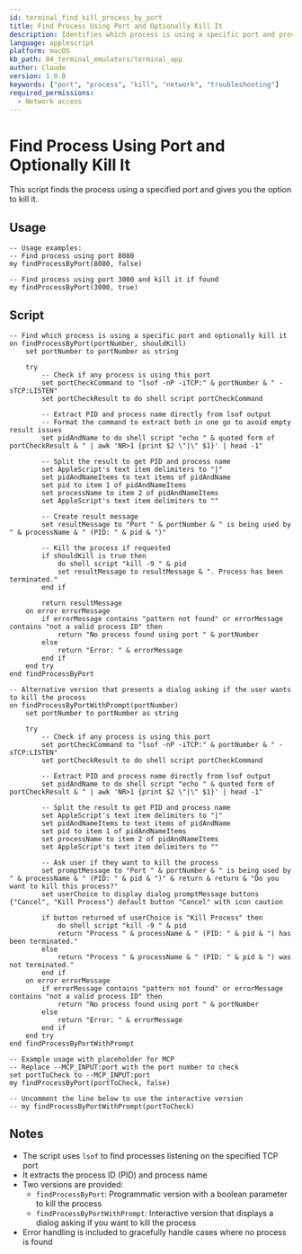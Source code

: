 ```yaml
---
id: terminal_find_kill_process_by_port
title: Find Process Using Port and Optionally Kill It
description: Identifies which process is using a specific port and provides the option to kill it
language: applescript
platform: macOS
kb_path: 04_terminal_emulators/terminal_app
author: Claude
version: 1.0.0
keywords: ["port", "process", "kill", "network", "troubleshooting"]
required_permissions:
  - Network access
---
```


# Find Process Using Port and Optionally Kill It

This script finds the process using a specified port and gives you the option to kill it.

## Usage
```applescript
-- Usage examples:
-- Find process using port 8080
my findProcessByPort(8080, false)

-- Find process using port 3000 and kill it if found
my findProcessByPort(3000, true)
```

## Script
```applescript
-- Find which process is using a specific port and optionally kill it
on findProcessByPort(portNumber, shouldKill)
	set portNumber to portNumber as string
	
	try
		-- Check if any process is using this port
		set portCheckCommand to "lsof -nP -iTCP:" & portNumber & " -sTCP:LISTEN"
		set portCheckResult to do shell script portCheckCommand
		
		-- Extract PID and process name directly from lsof output
		-- Format the command to extract both in one go to avoid empty result issues
		set pidAndName to do shell script "echo " & quoted form of portCheckResult & " | awk 'NR>1 {print $2 \"|\" $1}' | head -1"
		
		-- Split the result to get PID and process name
		set AppleScript's text item delimiters to "|"
		set pidAndNameItems to text items of pidAndName
		set pid to item 1 of pidAndNameItems
		set processName to item 2 of pidAndNameItems
		set AppleScript's text item delimiters to ""
		
		-- Create result message
		set resultMessage to "Port " & portNumber & " is being used by " & processName & " (PID: " & pid & ")"
		
		-- Kill the process if requested
		if shouldKill is true then
			do shell script "kill -9 " & pid
			set resultMessage to resultMessage & ". Process has been terminated."
		end if
		
		return resultMessage
	on error errorMessage
		if errorMessage contains "pattern not found" or errorMessage contains "not a valid process ID" then
			return "No process found using port " & portNumber
		else
			return "Error: " & errorMessage
		end if
	end try
end findProcessByPort

-- Alternative version that presents a dialog asking if the user wants to kill the process
on findProcessByPortWithPrompt(portNumber)
	set portNumber to portNumber as string
	
	try
		-- Check if any process is using this port
		set portCheckCommand to "lsof -nP -iTCP:" & portNumber & " -sTCP:LISTEN"
		set portCheckResult to do shell script portCheckCommand
		
		-- Extract PID and process name directly from lsof output
		set pidAndName to do shell script "echo " & quoted form of portCheckResult & " | awk 'NR>1 {print $2 \"|\" $1}' | head -1"
		
		-- Split the result to get PID and process name
		set AppleScript's text item delimiters to "|"
		set pidAndNameItems to text items of pidAndName
		set pid to item 1 of pidAndNameItems
		set processName to item 2 of pidAndNameItems
		set AppleScript's text item delimiters to ""
		
		-- Ask user if they want to kill the process
		set promptMessage to "Port " & portNumber & " is being used by " & processName & " (PID: " & pid & ")" & return & return & "Do you want to kill this process?"
		set userChoice to display dialog promptMessage buttons {"Cancel", "Kill Process"} default button "Cancel" with icon caution
		
		if button returned of userChoice is "Kill Process" then
			do shell script "kill -9 " & pid
			return "Process " & processName & " (PID: " & pid & ") has been terminated."
		else
			return "Process " & processName & " (PID: " & pid & ") was not terminated."
		end if
	on error errorMessage
		if errorMessage contains "pattern not found" or errorMessage contains "not a valid process ID" then
			return "No process found using port " & portNumber
		else
			return "Error: " & errorMessage
		end if
	end try
end findProcessByPortWithPrompt

-- Example usage with placeholder for MCP
-- Replace --MCP_INPUT:port with the port number to check
set portToCheck to --MCP_INPUT:port
my findProcessByPort(portToCheck, false)

-- Uncomment the line below to use the interactive version
-- my findProcessByPortWithPrompt(portToCheck)
```

## Notes
- The script uses `lsof` to find processes listening on the specified TCP port
- It extracts the process ID (PID) and process name
- Two versions are provided:
  - `findProcessByPort`: Programmatic version with a boolean parameter to kill the process
  - `findProcessByPortWithPrompt`: Interactive version that displays a dialog asking if you want to kill the process
- Error handling is included to gracefully handle cases where no process is found